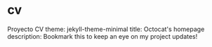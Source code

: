 # cv
Proyecto CV
theme: jekyll-theme-minimal
title: Octocat's homepage
description: Bookmark this to keep an eye on my project updates!
